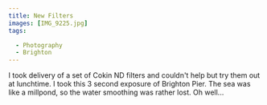 ```yaml
---
title: New Filters
images: [IMG_9225.jpg]
tags:

  - Photography
  - Brighton
---
```

I took delivery of a set of Cokin ND filters and couldn't help but try them out at lunchtime. I took this 3 second exposure of Brighton Pier. The sea was like a millpond, so the water smoothing was rather lost. Oh well... 